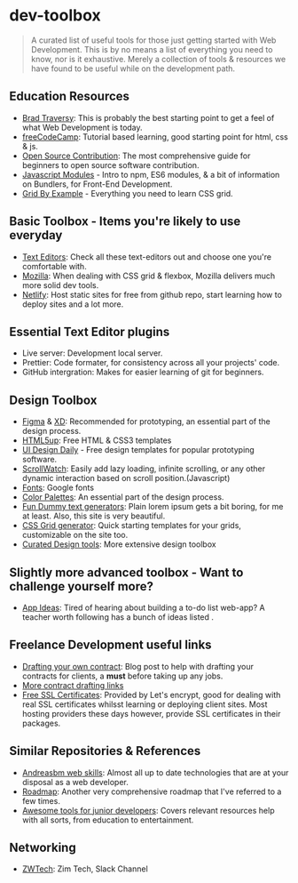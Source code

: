 # dev-toolbox
> A curated list of useful tools for those just getting started with Web Development.  This is by no means a list of everything you need to know, nor is it exhaustive. Merely a collection of tools &amp; resources we have found to be useful while on the development path.

## Education Resources
- [Brad Traversy](https://www.traversymedia.com/): This is probably the best starting point to get a feel of what Web Development is today.
- [freeCodeCamp](https://www.freecodecamp.org/learn/): Tutorial based learning, good starting point for html, css & js.
- [Open Source Contribution](https://github.com/freeCodeCamp/how-to-contribute-to-open-source): The most comprehensive guide for beginners to open source software contribution.
- [Javascript Modules](https://wesbos.com/javascript-modules) - Intro to npm, ES6 modules, & a bit of information on Bundlers, for Front-End Development.
- [Grid By Example](https://gridbyexample.com/) - Everything you need to learn CSS grid.

## Basic Toolbox - Items you're likely to use everyday
- [Text Editors](https://www.techradar.com/best/best-text-editors): Check all these text-editors out and choose one you're comfortable with.
- [Mozilla](https://www.mozilla.org/en-US/firefox/new/): When dealing with CSS grid & flexbox, Mozilla delivers much more solid dev tools.
- [Netlify](https://www.netlify.com/): Host static sites for free from github repo, start learning how to deploy sites and a lot more.

## Essential Text Editor plugins
- Live server: Development local server.
- Prettier: Code formater, for consistency across all your projects' code.
- GitHub intergration: Makes for easier learning of git for beginners.

## Design Toolbox 
-  [Figma](https://www.figma.com/downloads/) & [XD](https://www.adobe.com/products/xd.html): Recommended for prototyping, an essential part of the design process. 
- [HTML5up](https://html5up.net/): Free HTML & CSS3 templates
- [UI Design Daily](https://uidesigndaily.com/) - Free design templates for popular prototyping software.
- [ScrollWatch](https://edull24.github.io/ScrollWatch/0): Easily add lazy loading, infinite scrolling, or any other dynamic interaction based on scroll position.(Javascript)
- [Fonts](https://fonts.google.com/): Google fonts
- [Color Palettes](https://www.designbombs.com/best-online-color-palette-generators/): An essential part of the design process. 
- [Fun Dummy text generators](https://loremipsum.io/ultimate-list-of-lorem-ipsum-generators/): Plain lorem ipsum gets a bit boring, for me at least. Also, this site is very beautiful.
- [CSS Grid generator](https://cssgrid-generator.netlify.app/): Quick starting templates for your grids, customizable on the site too.
- [Curated Design tools](https://github.com/kudapara/curated-design-tools): More extensive design toolbox 


## Slightly more advanced toolbox - Want to challenge yourself more?
- [App Ideas](https://flaviocopes.com/sample-app-ideas/): Tired of hearing about building a to-do list web-app? A teacher worth following has a bunch of ideas listed .



## Freelance Development useful links
- [Drafting your own contract](https://www.smashingmagazine.com/2009/10/freelance-contracts-dos-and-donts): Blog post to help with drafting your contracts for clients, a **must** before taking up any jobs. 
- [More contract drafting links](https://www.smashingmagazine.com/2013/04/legal-guide-contract-samples-for-designers/)
- [Free SSL Certificates](https://letsencrypt.org/): Provided by Let's encrypt, good for dealing with real SSL certificates whilsst learning or deploying client sites. Most hosting providers these days however, provide SSL certificates in their packages.

## Similar Repositories & References
- [Andreasbm web skills](https://andreasbm.github.io/web-skills/): Almost all up to date technologies that are at your disposal as a web developer.
- [Roadmap](https://roadmap.sh/): Another very comprehensive roadmap that I've referred to a few times.
- [Awesome tools for junior developers](): Covers relevant resources help with all sorts, from education to entertainment. 

## Networking
- [ZWTech](https://join.slack.com/t/zwtech-community/shared_invite/zt-d9zb5gtg-2sV4pItLTep3CdpCAWYLeQ): Zim Tech, Slack Channel
